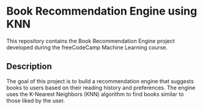 # Book Recommendation Engine using KNN

This repository contains the Book Recommendation Engine project developed during the freeCodeCamp Machine Learning course.

## Description

The goal of this project is to build a recommendation engine that suggests books to users based on their reading history and preferences. The engine uses the K-Nearest Neighbors (KNN) algorithm to find books similar to those liked by the user.
